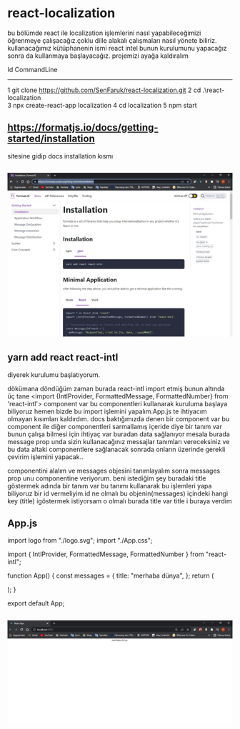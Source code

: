 # react-localization

bu bölümde react ile localization işlemlerini nasıl yapabileceğimizi öğrenmeye çalışacağız.çoklu dille alakalı çalışmaları nasıl yönete biliriz. kullanacağımız kütüphanenin ismi react intel bunun kurulumunu yapacağız sonra da kullanmaya başlayacağız.
projemizi ayağa kaldıralım

Id CommandLine
  -- -----------
   1 git clone https://github.com/SenFaruk/react-localization.git
   2 cd .\react-localization\
   3 npx create-react-app localization
   4 cd localization
   5 npm start

   

## https://formatjs.io/docs/getting-started/installation

 sitesine gidip docs installation kısmı

 ## ![](localization/foto/localization1.jpg)

 ## yarn add react react-intl

 diyerek kurulumu başlatıyorum.

 dökümana döndüğüm zaman burada react-intl import etmiş bunun altında üç tane
 <import {IntlProvider, FormattedMessage, FormattedNumber} from 'react-intl'>
 component var bu componentleri kullanarak kuruluma başlaya biliyoruz hemen bizde bu import işlemini yapalım.App.js te ihtiyacım olmayan kısımları kaldırdım.
 docs baktığımızda <IntlProvider > denen bir component var bu component ile diğer componentleri sarmallamış içeride <FormattedMessage> diye bir tanım var bunun çalışa bilmesi için <IntlProvider > ihtiyaç var buradan data sağlanıyor mesala burada message prop unda sizin kullanacağınız messajlar tanımları vereceksiniz ve bu data altaki componentlere sağlanacak sonrada onların üzerinde gerekli çevirim işlemini yapacak..

 <IntlProvider > componentini alalım ve messages objesini tanımlayalım sonra messages prop unu  <IntlProvider > componentine veriyorum.
 beni istediğim şey buradaki title göstermek <FormattedMessage> adında bir tanım var bu tanımı kullanarak bu işlemleri yapa biliyoruz <FormattedMessage>
bir id vermeliyim.id ne olmalı bu objenin(messages) içindeki hangi key (title)
igöstermek istiyorsam o olmalı burada title var title i buraya verdim

## App.js

import logo from "./logo.svg";
import "./App.css";

import { IntlProvider, FormattedMessage, FormattedNumber } from "react-intl";

function App() {
  const messages = {
    title: "merhaba dünya",
  };
  return (
    <div className="App">
      <IntlProvider messages={messages}>
        <FormattedMessage id="title" />
      </IntlProvider>
    </div>
  );
}

export default App;

## ![](localization/foto/localization2.jpg)
